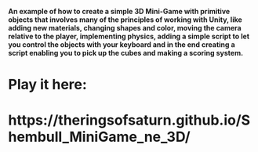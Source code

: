<b>An example of how to create a simple 3D Mini-Game with primitive objects that involves many of the principles of working with Unity, like adding new materials, changing shapes and color, moving the camera relative to the player, implementing physics, adding a simple script to let you control the objects with your keyboard and in the end creating a script enabling you to pick up the cubes and making a scoring system.<b/>

<h1>Play it here: <h1/> https://theringsofsaturn.github.io/Shembull_MiniGame_ne_3D/
